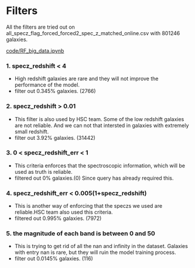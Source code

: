# Filters

All the filters are tried out on all_specz_flag_forced_forced2_spec_z_matched_online.csv with 801246 galaxies.

[code/RF_big_data.ipynb](filters.md)


### 1. specz_redshift < 4
- High redshift galaxies are rare and they will not improve the performance of the model. 
- filter out 0.345% galaxies. (2766)


### 2. specz_redshift > 0.01
- This filter is also used by HSC team. Some of the low redshift galaxies are not reliable. And we can not
that intersted in galaxies with extremely small redshift.
- filter out 3.92% galaxies. (31442)


### 3. 0 < specz_redshift_err < 1
- This criteria enforces that the spectroscopic information, which will be used as truth is reliable.
- filtered out 0% galaxies.(0) Since query has already required this.

### 4. specz_redshift_err < 0.005(1+specz_redshift)
- This is another way of enforcing that the speczs we used are reliable.HSC team also used this criteria.
- filtered out 0.995% galaxies. (7972)

### 5. the magnitude of each band is between 0 and 50
- This is trying to get rid of all the nan and infinity in the dataset. Galaxies with entry nan is rare, but they will
ruin the model training process.
- filter out 0.0145% galaxies. (116)
